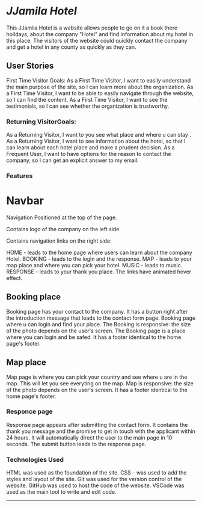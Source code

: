 # *JJamila Hotel*

This JJamila Hotel is a website allows people to go on it a book there hoildays, about the company "Hotel" and find information about my hotel in this place. The visitors of the website could quickly contact the company and get a hotel in any county as quickly as they can.

## User Stories
First Time Visitor Goals:
As a First Time Visitor, I want to easily understand the main purpose of the site, so I can learn more about the organization.
As a First Time Visitor, I want to be able to easily navigate through the website, so I can find the content.
As a First Time Visitor, I want to see the testimonials, so I can see whether the organization is trustworthy.

### Returning VisitorGoals:
As a Returning Visitor, I want to you see what place and where u can stay .
As a Returning Visitor, I want to see information about the hotel, so that I can learn about each hotel place and make a prudent decision.
As a Frequent User, I want to have options for the reason to contact the company, so I can get an explicit answer to my email.

### Features
# Navbar
Navigation
Positioned at the top of the page.

Contains logo of the company on the left side.

Contains navigation links on the right side:

HOME - leads to the home page where users can learn about the company Hotel.
BOOKING - leads to the login and the response.
MAP - leads to your map place and where you can pick your hotel.
MUSIC - leads to music.
RESPONSE - leads to your thank you place.
The links have animated hover effect.

## Booking place 
Booking page has your contact to the company.
It has a button right after the introduction message that leads to the contact form page.
Booking page where u can login and find your place.
The Booking is responsive: the size of the photo depends on the user's screen.
The Booking page is a place where you can login and be safed. 
It has a footer identical to the home page's footer.

## Map place 
Map page is where you can pick your country and see where u are in the map. 
This will let you see everyting on the map.
Map is responsive: the size of the photo depends on the user's screen.
It has a footer identical to the home page's footer.

### Responce page
Response page appears after submitting the contact form.
It contains the thank you message and the promise to get in touch with the applicant within 24 hours.
It will automatically direct the user to the main page in 10 seconds.
The submit button leads to the response page.​


### Technologies Used
  HTML was used as the foundation of the site.
  CSS - was used to add the styles and layout of the site.
  Git was used for the version control of the website.
  GitHub was used to host the code of the website.
  VSCode was used as the main tool to write and edit code.

---
